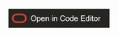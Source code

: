 


[![Open in Code Editor](https://raw.githubusercontent.com/oracle-devrel/oci-code-editor-samples/main/images/open-in-code-editor.png)](https://cloud.oracle.com/?region=home&cs_repo_url=https://github.com/alcampag/oke-mlops.git&cs_branch=main&cs_readme_path=README.md&cs_initscript_path=init.sh&cs_open_ce=false)


